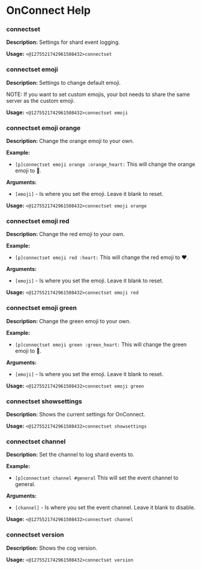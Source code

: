 # OnConnect Help

### connectset

**Description:** Settings for shard event logging.

**Usage:** `<@1275521742961508432>connectset`

### connectset emoji

**Description:** Settings to change default emoji.

NOTE: If you want to set custom emojis, your bot needs to share the same server
as the custom emoji.

**Usage:** `<@1275521742961508432>connectset emoji`

### connectset emoji orange

**Description:** Change the orange emoji to your own.

**Example:**
- `[p]connectset emoji orange :orange_heart:`
This will change the orange emoji to :orange_heart:.

**Arguments:**
- `[emoji]` - Is where you set the emoji. Leave it blank to reset.

**Usage:** `<@1275521742961508432>connectset emoji orange`

### connectset emoji red

**Description:** Change the red emoji to your own.

**Example:**
- `[p]connectset emoji red :heart:`
This will change the red emoji to :heart:.

**Arguments:**
- `[emoji]` - Is where you set the emoji. Leave it blank to reset.

**Usage:** `<@1275521742961508432>connectset emoji red`

### connectset emoji green

**Description:** Change the green emoji to your own.

**Example:**
- `[p]connectset emoji green :green_heart:`
This will change the green emoji to :green_heart:.

**Arguments:**
- `[emoji]` - Is where you set the emoji. Leave it blank to reset.

**Usage:** `<@1275521742961508432>connectset emoji green`

### connectset showsettings

**Description:** Shows the current settings for OnConnect.

**Usage:** `<@1275521742961508432>connectset showsettings`

### connectset channel

**Description:** Set the channel to log shard events to.

**Example:**
- `[p]connectset channel #general`
This will set the event channel to general.

**Arguments:**
- `[channel]` - Is where you set the event channel. Leave it blank to disable.

**Usage:** `<@1275521742961508432>connectset channel`

### connectset version

**Description:** Shows the cog version.

**Usage:** `<@1275521742961508432>connectset version`

